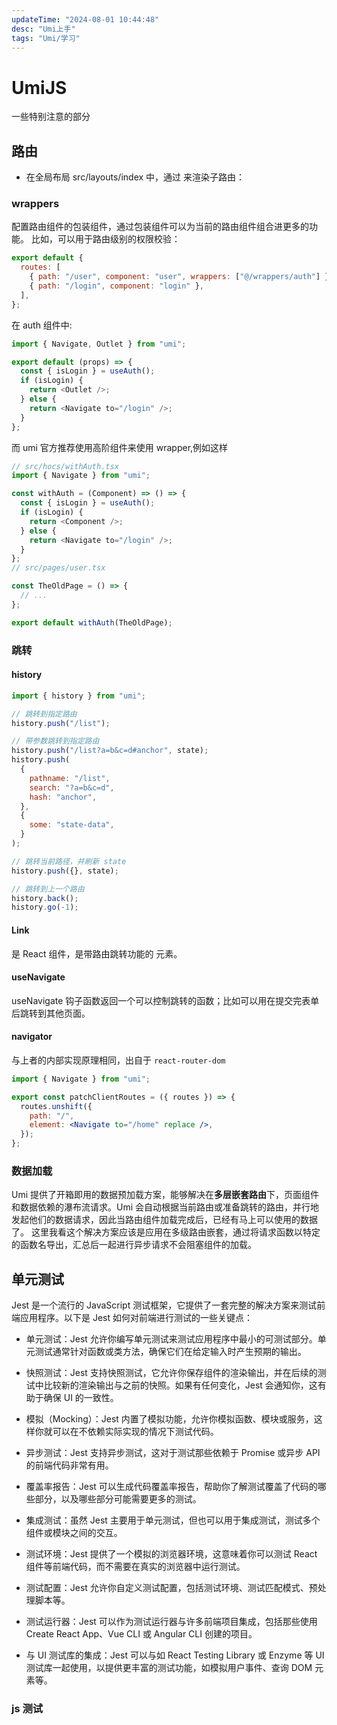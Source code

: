 ```yaml
---
updateTime: "2024-08-01 10:44:48"
desc: "Umi上手"
tags: "Umi/学习"
---
```


# UmiJS

一些特别注意的部分

## 路由

- 在全局布局 src/layouts/index 中，通过 <Outlet/> 来渲染子路由：

### wrappers

配置路由组件的包装组件，通过包装组件可以为当前的路由组件组合进更多的功能。 比如，可以用于路由级别的权限校验：

```js
export default {
  routes: [
    { path: "/user", component: "user", wrappers: ["@/wrappers/auth"] },
    { path: "/login", component: "login" },
  ],
};
```

在 auth 组件中:

```js
import { Navigate, Outlet } from "umi";

export default (props) => {
  const { isLogin } = useAuth();
  if (isLogin) {
    return <Outlet />;
  } else {
    return <Navigate to="/login" />;
  }
};
```

而 umi 官方推荐使用高阶组件来使用 wrapper,例如这样

```js
// src/hocs/withAuth.tsx
import { Navigate } from "umi";

const withAuth = (Component) => () => {
  const { isLogin } = useAuth();
  if (isLogin) {
    return <Component />;
  } else {
    return <Navigate to="/login" />;
  }
};
// src/pages/user.tsx

const TheOldPage = () => {
  // ...
};

export default withAuth(TheOldPage);
```

### 跳转

#### history

```jsx
import { history } from "umi";

// 跳转到指定路由
history.push("/list");

// 带参数跳转到指定路由
history.push("/list?a=b&c=d#anchor", state);
history.push(
  {
    pathname: "/list",
    search: "?a=b&c=d",
    hash: "anchor",
  },
  {
    some: "state-data",
  }
);

// 跳转当前路径，并刷新 state
history.push({}, state);

// 跳转到上一个路由
history.back();
history.go(-1);
```

#### Link

<Link> 是 React 组件，是带路由跳转功能的 <a> 元素。

#### useNavigate

useNavigate 钩子函数返回一个可以控制跳转的函数；比如可以用在提交完表单后跳转到其他页面。

#### navigator

与上者的内部实现原理相同，出自于 `react-router-dom`

```jsx
import { Navigate } from "umi";

export const patchClientRoutes = ({ routes }) => {
  routes.unshift({
    path: "/",
    element: <Navigate to="/home" replace />,
  });
};
```

### 数据加载

Umi 提供了开箱即用的数据预加载方案，能够解决在**多层嵌套路由**下，页面组件和数据依赖的瀑布流请求。Umi 会自动根据当前路由或准备跳转的路由，并行地发起他们的数据请求，因此当路由组件加载完成后，已经有马上可以使用的数据了。
这里我看这个解决方案应该是应用在多级路由嵌套，通过将请求函数以特定的函数名导出，汇总后一起进行异步请求不会阻塞组件的加载。

## 单元测试

<LinkCard link="https://jestjs.io/zh-Hans/docs/getting-started" desc="Jest官方文档"></LinkCard>

Jest 是一个流行的 JavaScript 测试框架，它提供了一套完整的解决方案来测试前端应用程序。以下是 Jest 如何对前端进行测试的一些关键点：

- 单元测试：Jest 允许你编写单元测试来测试应用程序中最小的可测试部分。单元测试通常针对函数或类方法，确保它们在给定输入时产生预期的输出。

- 快照测试：Jest 支持快照测试，它允许你保存组件的渲染输出，并在后续的测试中比较新的渲染输出与之前的快照。如果有任何变化，Jest 会通知你，这有助于确保 UI 的一致性。

- 模拟（Mocking）：Jest 内置了模拟功能，允许你模拟函数、模块或服务，这样你就可以在不依赖实际实现的情况下测试代码。

- 异步测试：Jest 支持异步测试，这对于测试那些依赖于 Promise 或异步 API 的前端代码非常有用。

- 覆盖率报告：Jest 可以生成代码覆盖率报告，帮助你了解测试覆盖了代码的哪些部分，以及哪些部分可能需要更多的测试。

- 集成测试：虽然 Jest 主要用于单元测试，但也可以用于集成测试，测试多个组件或模块之间的交互。

- 测试环境：Jest 提供了一个模拟的浏览器环境，这意味着你可以测试 React 组件等前端代码，而不需要在真实的浏览器中运行测试。

- 测试配置：Jest 允许你自定义测试配置，包括测试环境、测试匹配模式、预处理脚本等。

- 测试运行器：Jest 可以作为测试运行器与许多前端项目集成，包括那些使用 Create React App、Vue CLI 或 Angular CLI 创建的项目。

- 与 UI 测试库的集成：Jest 可以与如 React Testing Library 或 Enzyme 等 UI 测试库一起使用，以提供更丰富的测试功能，如模拟用户事件、查询 DOM 元素等。

### js 测试
